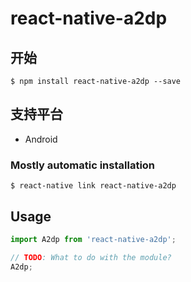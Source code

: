 # react-native-a2dp

## 开始

`$ npm install react-native-a2dp --save`

## 支持平台
+ Android

### Mostly automatic installation

`$ react-native link react-native-a2dp`

## Usage
```javascript
import A2dp from 'react-native-a2dp';

// TODO: What to do with the module?
A2dp;
```
